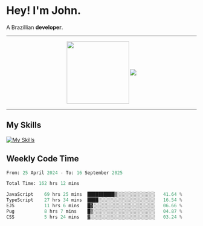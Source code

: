 # Hey! I'm John.

A Brazillian **developer**.

---

<p align="center">
  <img align="center" src="https://github-readme-stats.vercel.app/api?username=joaoiacillo&show_icons=true&locale=en" height="165" />
  <img align="center" src="https://github-readme-stats.vercel.app/api/top-langs/?username=anuraghazra&layout=compact" />
</p>

---

## My Skills

[![My Skills](https://skillicons.dev/icons?i=js,html,css,bootstrap,py,mysql,bash,linux,git,github,vscode,gamemakerstudio)](https://skillicons.dev)

## Weekly Code Time

<!--START_SECTION:waka-->

```python
From: 25 April 2024 - To: 16 September 2025

Total Time: 162 hrs 12 mins

JavaScript    69 hrs 25 mins  ██████████▒░░░░░░░░░░░░░░   41.64 %
TypeScript    27 hrs 34 mins  ████░░░░░░░░░░░░░░░░░░░░░   16.54 %
EJS           11 hrs 6 mins   █▓░░░░░░░░░░░░░░░░░░░░░░░   06.66 %
Pug           8 hrs 7 mins    █▒░░░░░░░░░░░░░░░░░░░░░░░   04.87 %
CSS           5 hrs 24 mins   ▓░░░░░░░░░░░░░░░░░░░░░░░░   03.24 %
```

<!--END_SECTION:waka-->
